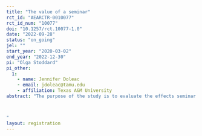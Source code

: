 ```yaml
---
title: "The value of a seminar"
rct_id: "AEARCTR-0010077"
rct_id_num: "10077"
doi: "10.1257/rct.10077-1.0"
date: "2022-09-28"
status: "on_going"
jel: ""
start_year: "2020-03-02"
end_year: "2022-12-30"
pi: "Olga Stoddard"
pi_other:
  1:
    - name: Jennifer Doleac
    - email: jdoleac@tamu.edu
    - affiliation: Texas A&M University
abstract: "The purpose of the study is to evaluate the effects seminar presentations on the paper’s success, including citation count and publication status. We leverage random selection of papers to be presented in a series of online seminars spanning 2020-2022. 

"
layout: registration
---
```


